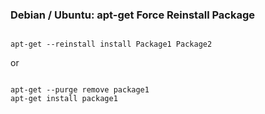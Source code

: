 ### Debian / Ubuntu: apt-get Force Reinstall Package


```shell

apt-get --reinstall install Package1 Package2
```

or
```shell

apt-get --purge remove package1
apt-get install package1
```

